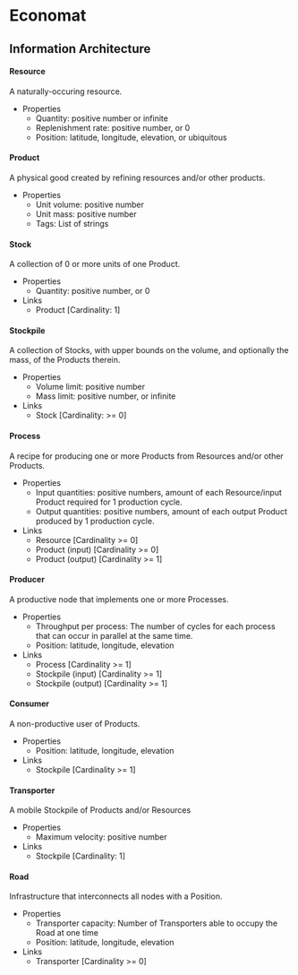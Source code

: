 # Economat

## Information Architecture

#### Resource

A naturally-occuring resource.

- Properties
  - Quantity: positive number or infinite
  - Replenishment rate: positive number, or 0
  - Position: latitude, longitude, elevation, or ubiquitous

#### Product

A physical good created by refining resources and/or other products.

- Properties
  - Unit volume: positive number
  - Unit mass: positive number
  - Tags: List of strings

#### Stock

A collection of 0 or more units of one Product.

- Properties
  - Quantity: positive number, or 0
- Links
  - Product [Cardinality: 1]

#### Stockpile

A collection of Stocks, with upper bounds on the volume, and optionally the mass, of the Products therein.

- Properties
  - Volume limit: positive number
  - Mass limit: positive number, or infinite
- Links
  - Stock [Cardinality: >= 0]

#### Process

A recipe for producing one or more Products from Resources and/or other Products.

- Properties
  - Input quantities: positive numbers, amount of each Resource/input Product required for 1 production cycle.
  - Output quantities: positive numbers, amount of each output Product produced by 1 production cycle.
- Links
  - Resource [Cardinality >= 0]
  - Product (input) [Cardinality >= 0]
  - Product (output) [Cardinality >= 1]

#### Producer

A productive node that implements one or more Processes.

- Properties
  - Throughput per process: The number of cycles for each process that can occur in parallel at the same time.
  - Position: latitude, longitude, elevation
- Links
  - Process [Cardinality >= 1]
  - Stockpile (input) [Cardinality >= 1]
  - Stockpile (output) [Cardinality >= 1]

#### Consumer

A non-productive user of Products.

- Properties
  - Position: latitude, longitude, elevation
- Links
  - Stockpile [Cardinality >= 1]

#### Transporter

A mobile Stockpile of Products and/or Resources

- Properties
  - Maximum velocity: positive number
- Links
  - Stockpile [Cardinality: 1]

#### Road

Infrastructure that interconnects all nodes with a Position.

- Properties
  - Transporter capacity: Number of Transporters able to occupy the Road at one time
  - Position: latitude, longitude, elevation
- Links
  - Transporter [Cardinality >= 0]
